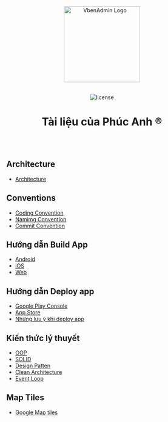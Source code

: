 <div align="center"> 
  <img alt="VbenAdmin Logo" height="200" src="https://cdn.cloudflare.steamstatic.com/apps/dota2/videos/dota_react/heroes/renders/juggernaut.png"/> 
  <br/> 
  <br/>

  ![license](https://img.shields.io/github/license/anncwb/vue-vben-admin.svg)

  <h1>Tài liệu của Phúc Anh ®</h1>
  <br/> 
  <br/>
</div>

## Architecture
- [Architecture](architecture/ARCHITECTURE.md)

## Conventions
- [Coding Convention](conventions/CODING.md)
- [Namimg Convention](conventions/NAMING.md)
- [Commit Convention](conventions/COMMIT.md)

## Hướng dẫn Build App
- [Android](build_app/ANDROID.md)
- [iOS](build_app/IOS.md)
- [Web](build_app/WEB.md)

## Hướng dẫn Deploy app
- [Google Play Console](deploy/GOOGLE_PLAY_STORE.md)
- [App Store](deploy/APP_STORE.md)
- [Những lưu ý khi deploy app](deploy/NOTE_WHEN_DEPLOYING_APP.md)

## Kiến thức lý thuyết
- [OOP](expertise/OOP.md)
- [SOLID](expertise/SOLID.md)
- [Design Patten](expertise/design_patten/DESIGN_PATTEN.md)
- [Clean Architecture](expertise/CLEAN_ARCHITECTURE.md)
- [Event Loop](https://www.linkedin.com/pulse/unraveling-javascript-event-loop-comprehensive-guide-michael-baker/)

## Map Tiles
- [Google Map tiles](map/MAP_TILES.md)
